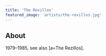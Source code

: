 ```yaml
---
title: 'The Revillos'
featured_image: 'artists/the-revillos.jpg'
---
```


## About

1979–1985, see also [a=The Rezillos].
